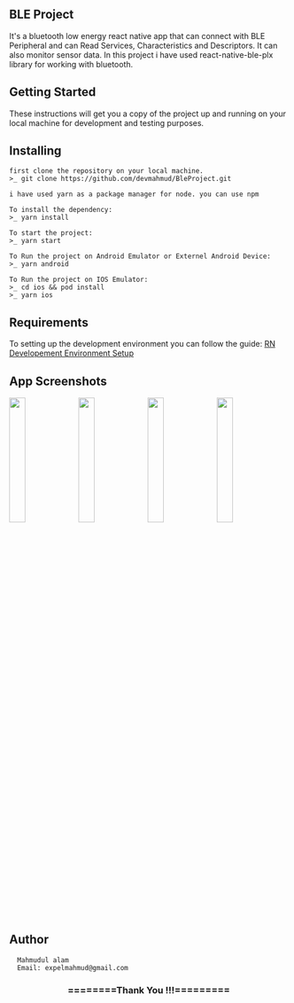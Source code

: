 ## BLE Project
It's a bluetooth low energy react native app that can connect with BLE Peripheral and can Read Services, Characteristics and Descriptors. It can also monitor sensor data. In this project i have used react-native-ble-plx library for working with bluetooth.

## Getting Started
These instructions will get you a copy of the project up and running on your local machine for development and testing purposes.

## Installing
```
first clone the repository on your local machine.
>_ git clone https://github.com/devmahmud/BleProject.git

i have used yarn as a package manager for node. you can use npm

To install the dependency:
>_ yarn install

To start the project:
>_ yarn start

To Run the project on Android Emulator or Externel Android Device:
>_ yarn android

To Run the project on IOS Emulator:
>_ cd ios && pod install
>_ yarn ios
```

## Requirements
To setting up the development environment you can follow the guide:
[RN Developement Environment Setup](https://reactnative.dev/docs/environment-setup)

## App Screenshots
<!-- 
![tia8670712789165290110](https://user-images.githubusercontent.com/19981097/131322360-4524fada-271d-47ae-b84b-ef4cef4b191e.png)

![tia4461238793307477263](https://user-images.githubusercontent.com/19981097/131323301-9e88726c-ab99-4e47-9496-59200f270f39.png)

![tia917587007816535281](https://user-images.githubusercontent.com/19981097/131323320-e022ef60-e315-4c48-b4c0-29fabf243698.png)

![tia2536519398446474138](https://user-images.githubusercontent.com/19981097/131323323-a6b1de03-733c-49d5-905f-5caf5f20c81f.png) -->

<img src="https://user-images.githubusercontent.com/19981097/131322360-4524fada-271d-47ae-b84b-ef4cef4b191e.png" width="24%">
<img src="https://user-images.githubusercontent.com/19981097/131323301-9e88726c-ab99-4e47-9496-59200f270f39.png" width="24%">
<img src="https://user-images.githubusercontent.com/19981097/131323320-e022ef60-e315-4c48-b4c0-29fabf243698.png" width="24%"> 
<img src="https://user-images.githubusercontent.com/19981097/131323323-a6b1de03-733c-49d5-905f-5caf5f20c81f.png" width="24%">

## Author
```
  Mahmudul alam
  Email: expelmahmud@gmail.com
```

<div align="center">
    <h3>========Thank You !!!=========</h3>
</div>

